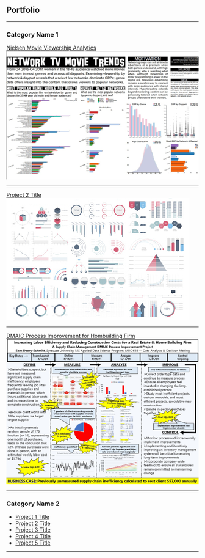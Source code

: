 ## Portfolio

---

### Category Name 1 

[Nielsen Movie Viewership Analytics](https://github.com/sampds/network-television-movie-trend-analysis)
[<img src="images/nielsen_thumbnail.jpg?raw=true">](/pdf/Deery-Schmitt_Samuel_Nielsen_Analysis_Poster.pdf)

---
[Project 2 Title](http://example.com/)
<img src="images/dummy_thumbnail.jpg?raw=true"/>

---
[DMAIC Process Improvement for Hombuilding Firm](/pdf/Deery-Schmitt_Samuel_DMAIC_Process_Improvement_Project.pdf)
<img src="images/DMAIC_thumbnail.jpg?raw=true"/>


---

### Category Name 2

- [Project 1 Title](http://example.com/)
- [Project 2 Title](http://example.com/)
- [Project 3 Title](http://example.com/)
- [Project 4 Title](http://example.com/)
- [Project 5 Title](http://example.com/)

---
